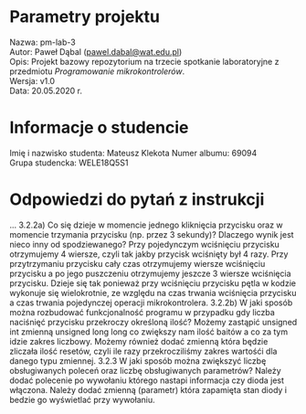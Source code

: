 # Parametry projektu

Nazwa: pm-lab-3  
Autor: Paweł Dąbal (pawel.dabal@wat.edu.pl)  
Opis: Projekt bazowy repozytorium na trzecie spotkanie laboratoryjne z przedmiotu _Programowanie mikrokontrolerów_.  
Wersja: v1.0  
Data: 20.05.2020 r.

# Informacje o studencie

Imię i nazwisko studenta: Mateusz Klekota
Numer albumu: 69094  
Grupa studencka: WELE18Q5S1

# Odpowiedzi do pytań z instrukcji
...
3.2.2a) Co się dzieje w momencie jednego kliknięcia przycisku oraz w momencie trzymania przycisku (np. przez 3 sekundy)? Dlaczego wynik jest nieco inny od spodziewanego?
    Przy pojedynczym wciśnięciu przycisku otrzymujemy 4 wiersze, czyli tak jakby przycisk wciśnięty był 4 razy. Przy przytrzymaniu przycisku cały czas otrzymujemy wiersze wciśnięciu przycisku a po jego puszczeniu otrzymujemy jeszcze 3 wiersze wciśnięcia przycisku. Dzieje się tak ponieważ przy wciśnięciu przycisku pętla w kodzie wykonuje się wielokrotnie, ze względu na czas trwania wciśnięcia przycisku a czas trwania pojedynczej operacji mikrokontrolera. 
3.2.2b) W jaki sposób można rozbudować funkcjonalność programu w przypadku gdy liczba naciśnięć przycisku przekroczy określoną ilość?
    Możemy zastąpić unsigned int zmienną unsigned long long co zwiększy nam ilość baitów a co za tym idzie zakres liczbowy. Możemy również dodać zmienną która będzie zliczała ilość resetów, czyli ile razy przekrocziliśmy zakres wartośći dla danego typu zmiennej.
3.2.3 W jaki sposób można zwiększyć liczbę obsługiwanych poleceń oraz liczbę obsługiwanych parametrów? Należy dodać polecenie po wywołaniu którego nastapi informacja czy dioda jest włączona. 
    Należy dodać zmienną (parametr) która zapamięta  stan diody i bedzie go wyświetlać przy wywołaniu. 
    